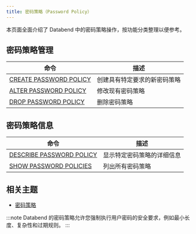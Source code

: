 ```yaml
---
title: 密码策略（Password Policy）
---
```


本页面全面介绍了 Databend 中的密码策略操作，按功能分类整理以便参考。

## 密码策略管理

| 命令 | 描述 |
|---------|-------------|
| [CREATE PASSWORD POLICY](create-password-policy.md) | 创建具有特定要求的新密码策略 |
| [ALTER PASSWORD POLICY](alter-password-policy.md) | 修改现有密码策略 |
| [DROP PASSWORD POLICY](drop-password-policy.md) | 删除密码策略 |

## 密码策略信息

| 命令 | 描述 |
|---------|-------------|
| [DESCRIBE PASSWORD POLICY](desc-password-policy.md) | 显示特定密码策略的详细信息 |
| [SHOW PASSWORD POLICIES](show-password-policies.md) | 列出所有密码策略 |

## 相关主题

- [密码策略](/guides/security/password-policy)

:::note
Databend 的密码策略允许您强制执行用户密码的安全要求，例如最小长度、复杂性和过期规则。
:::